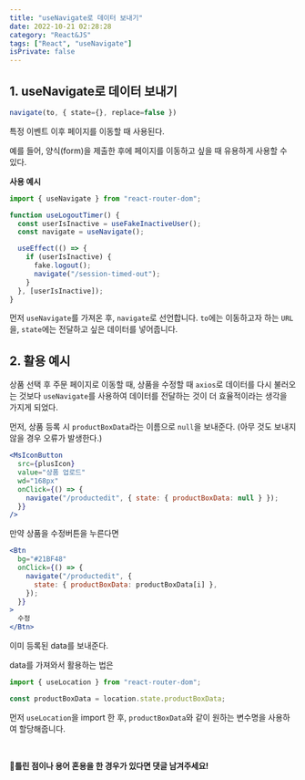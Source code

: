```yaml
---
title: "useNavigate로 데이터 보내기"
date: 2022-10-21 02:28:28
category: "React&JS"
tags: ["React", "useNavigate"]
isPrivate: false
---
```


## **1\. useNavigate로 데이터 보내기**

```jsx
navigate(to, { state={}, replace=false })
```

특정 이벤트 이후 페이지를 이동할 때 사용된다.

예를 들어, 양식(form)을 제출한 후에 페이지를 이동하고 싶을 때 유용하게 사용할 수 있다.

**사용 예시**

```jsx
import { useNavigate } from "react-router-dom";

function useLogoutTimer() {
  const userIsInactive = useFakeInactiveUser();
  const navigate = useNavigate();

  useEffect(() => {
    if (userIsInactive) {
      fake.logout();
      navigate("/session-timed-out");
    }
  }, [userIsInactive]);
}
```

먼저 `useNavigate`를 가져온 후, `navigate`로 선언합니다. `to`에는 이동하고자 하는 `URL`을, `state`에는 전달하고 싶은 데이터를 넣어줍니다.

## **2\. 활용 예시**

상품 선택 후 주문 페이지로 이동할 때, 상품을 수정할 때 `axios`로 데이터를 다시 불러오는 것보다 `useNavigate`를 사용하여 데이터를 전달하는 것이 더 효율적이라는 생각을 가지게 되었다.

먼저, 상품 등록 시 `productBoxData`라는 이름으로 `null`을 보내준다. (아무 것도 보내지 않을 경우 오류가 발생한다.)

```jsx
<MsIconButton
  src={plusIcon}
  value="상품 업로드"
  wd="168px"
  onClick={() => {
    navigate("/productedit", { state: { productBoxData: null } });
  }}
/>
```

만약 상품을 수정버튼을 누른다면

```jsx
<Btn
  bg="#21BF48"
  onClick={() => {
    navigate("/productedit", {
      state: { productBoxData: productBoxData[i] },
    });
  }}
>
  수정
</Btn>
```

이미 등록된 data를 보내준다.

data를 가져와서 활용하는 법은

```jsx
import { useLocation } from "react-router-dom";

const productBoxData = location.state.productBoxData;
```

먼저 `useLocation`을 import 한 후, `productBoxData`와 같이 원하는 변수명을 사용하여 할당해줍니다.

<br />

**📌틀린 점이나 용어 혼용을 한 경우가 있다면 댓글 남겨주세요!**
